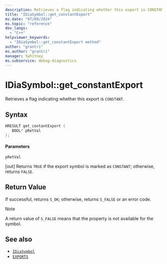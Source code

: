 ```yaml
---
description: Retrieves a flag indicating whether this export is CONSTANT.
title: "IDiaSymbol::get_constantExport"
ms.date: "07/09/2024"
ms.topic: "reference"
dev_langs:
  - "C++"
helpviewer_keywords:
  - "IDiaSymbol::get_constantExport method"
author: "grantri"
ms.author: "grantri"
manager: twhitney
ms.subservice: debug-diagnostics
---
```


# IDiaSymbol::get_constantExport

Retrieves a flag indicating whether this export is `CONSTANT`.

## Syntax

```C++
HRESULT get_contantExport ( 
   BOOL* pRetVal
);
```

#### Parameters

 `pRetVal`

[out] Returns `TRUE` if the export symbol is marked as `CONSTANT`; otherwise, returns `FALSE`.

## Return Value

 If successful, returns `S_OK`; otherwise, returns `S_FALSE` or an error code.

> [!NOTE]
> A return value of `S_FALSE` means that the property is not available for the symbol.

## See also

- [`IDiaSymbol`](../../debugger/debug-interface-access/idiasymbol.md)
- [`EXPORTS`](/cpp/build/reference/exports)
